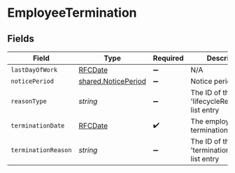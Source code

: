 # EmployeeTermination


## Fields

| Field                                                             | Type                                                              | Required                                                          | Description                                                       |
| ----------------------------------------------------------------- | ----------------------------------------------------------------- | ----------------------------------------------------------------- | ----------------------------------------------------------------- |
| `lastDayOfWork`                                                   | [RFCDate](../../types/rfcdate.md)                                 | :heavy_minus_sign:                                                | N/A                                                               |
| `noticePeriod`                                                    | [shared.NoticePeriod](../../../sdk/models/shared/noticeperiod.md) | :heavy_minus_sign:                                                | Notice period length                                              |
| `reasonType`                                                      | *string*                                                          | :heavy_minus_sign:                                                | The ID of the 'lifecycleReasonType' list entry                    |
| `terminationDate`                                                 | [RFCDate](../../types/rfcdate.md)                                 | :heavy_check_mark:                                                | The employee's termination date                                   |
| `terminationReason`                                               | *string*                                                          | :heavy_minus_sign:                                                | The ID of the 'terminationReason' list entry                      |